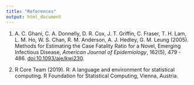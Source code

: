 ```yaml
---
title: "References"
output: html_document
---
```


1.	A. C. Ghani, C. A. Donnelly, D. R. Cox, J. T. Griffin, C. Fraser, T. H. Lam, L. M. Ho, W. S. Chan, R. M. Anderson, A. J. Hedley, G. M. Leung (2005).  Methods for Estimating the Case Fatality Ratio for a Novel, Emerging Infectious Disease, *American Journal of Epidemiology*, 162(5), 479 - 486. [doi:10.1093/aje/kwi230](https://doi.org/10.1093/aje/kwi230).

2.	R Core Team (2019). R: A language and environment for statistical computing. R Foundation for Statistical Computing, Vienna, Austria.
